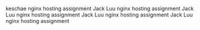 keschae nginx hosting assignment
Jack Luu nginx hosting assignment
Jack Luu nginx hosting assignment
Jack Luu nginx hosting assignment
Jack Luu nginx hosting assignment
